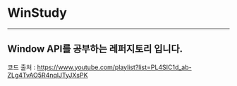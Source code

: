 # WinStudy
---
Window API를 공부하는 레퍼지토리 입니다.
---
코드 출처 : https://www.youtube.com/playlist?list=PL4SIC1d_ab-ZLg4TvAO5R4nqlJTyJXsPK
